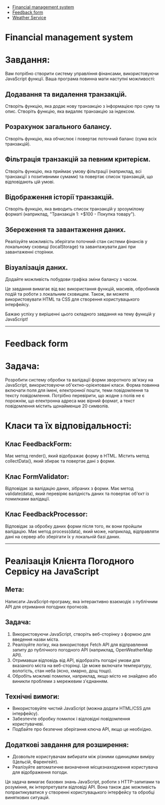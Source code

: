 * [Financial management system](https://nataliapylypenko.github.io/TasksFromGPT/pages/transactionService.html)
* [Feedback form](https://nataliapylypenko.github.io/TasksFromGPT/pages/feedbackForm.html)
* [Weather Service](https://nataliapylypenko.github.io/TasksFromGPT/pages/weatherService.html)


<h1>Financial management system</h1>

# Завдання:
Вам потрібно створити систему управління фінансами, використовуючи JavaScript функції.
Ваша програма повинна мати наступні можливості:

## Додавання та видалення транзакцій.
Створіть функцію, яка додає нову транзакцію з інформацією про суму та опис.
Створіть функцію, яка видаляє транзакцію за індексом.

## Розрахунок загального балансу.
Створіть функцію, яка обчислює і повертає поточний баланс (сума всіх транзакцій).

## Фільтрація транзакцій за певним критерієм.
Створіть функцію, яка приймає умову фільтрації (наприклад, всі транзакції з позитивними сумами) та повертає список транзакцій, що відповідають цій умові.

## Відображення історії транзакцій.
Створіть функцію, яка виводить список транзакцій у зрозумілому форматі (наприклад, "Транзакція 1: +$100 - Покупка товару").

## Збереження та завантаження даних.
Реалізуйте можливість зберігати поточний стан системи фінансів у локальному сховищі (localStorage)
та завантажувати дані при завантаженні сторінки.

## Візуалізація даних.
Додайте можливість побудови графіка зміни балансу з часом.

Це завдання вимагає від вас використання функцій, масивів, обробників подій та роботи з локальним сховищем.
Також, ви можете використовувати HTML та CSS для створення користувацького інтерфейсу.

Бажаю успіху у вирішенні цього складного завдання на тему функцій у JavaScript!

***

<h1>Feedback form</h1>

# Задача:
Розробити систему обробки та валідації форми зворотного зв'язку на JavaScript, використовуючи
об'єктно-орієнтовані класи. Форма повинна включати поля для імені, електронної пошти, теми повідомлення
та тексту повідомлення. Потрібно перевірити, що жодне з полів не є порожнім, що електронна адреса має
вірний формат, а текст повідомлення містить щонайменше 20 символів.

# Класи та їх відповідальності:

## Клас FeedbackForm:
Має метод render(), який відображає форму в HTML.
Містить метод collectData(), який збирає та повертає дані з форми.

## Клас FormValidator:
Відповідає за валідацію даних, зібраних з форми.
Має метод validate(data), який перевіряє валідність даних та повертає об'єкт із помилками валідації.

## Клас FeedbackProcessor:
Відповідає за обробку даних форми після того, як вони пройшли валідацію.
Має метод process(data), який може, наприклад, відправляти дані на сервер або зберігати їх у локальній базі даних.

***

<h1>Реалізація Клієнта Погодного Сервісу на JavaScript</h1>

## Мета:
Написати JavaScript-програму, яка інтерактивно взаємодіє з публічним API для отримання погодних прогнозів.

## Задача:
1. Використовуючи JavaScript, створіть веб-сторінку з формою для введення назви міста.
2. Реалізуйте логіку, яка використовує Fetch API для відправлення запиту до публічного погодного API (наприклад, OpenWeatherMap API).
3. Отримавши відповідь від API, відобразіть погодні умови для вказаного міста на веб-сторінці. Це може включати температуру, вологість, стан неба (ясно, хмарно, дощ тощо).
4. Обробіть можливі помилки, наприклад, якщо місто не знайдено або виникли проблеми з мережевим з'єднанням.

## Технічні вимоги:
- Використовуйте чистий JavaScript (можна додати HTML/CSS для інтерфейсу).
- Забезпечте обробку помилок і відповідні повідомлення користувачеві.
- Подбайте про безпечне зберігання ключа API, якщо це необхідно.

## Додаткові завдання для розширення:
- Дозвольте користувачам вибирати між різними одиницями виміру (Цельсій, Фаренгейт).
- Реалізуйте автоматичне визначення місцезнаходження користувача для відображення погоди.

Ця задача вимагає базових знань JavaScript, роботи з HTTP-запитами та розуміння, як інтерпретувати відповіді API. Вона також дає можливість попрактикуватися у створенні користувацького інтерфейсу та обробці виняткових ситуацій.
